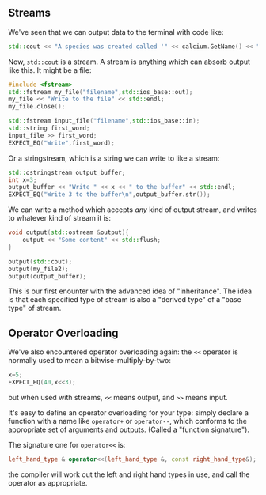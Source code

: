 Streams
-------

We've seen that we can output data to the terminal with code like:

``` cpp
std::cout << "A species was created called '" << calcium.GetName() << "'" << std::endl;
```

Now, `std::cout` is a stream. A stream is anything which can absorb output like this. It might be a file:

``` cpp
#include <fstream>
std::fstream my_file("filename",std::ios_base::out);
my_file << "Write to the file" << std::endl;
my_file.close();

std::fstream input_file("filename",std::ios_base::in);
std::string first_word;
input_file >> first_word;
EXPECT_EQ("Write",first_word);
```

Or a stringstream, which is a string we can write to like a stream:

``` cpp
std::ostringstream output_buffer;
int x=3;
output_buffer << "Write " << x << " to the buffer" << std::endl;
EXPECT_EQ("Write 3 to the buffer\n",output_buffer.str());
```

We can write a method which accepts *any* kind of output stream, and writes to whatever kind of stream it is:
``` cpp
void output(std::ostream &output){
	output << "Some content" << std::flush;
}

output(std::cout);
output(my_file2);
output(output_buffer);
```

This is our first enounter with the advanced idea of "inheritance". The idea is that each specified type of stream is also a
"derived type" of a "base type" of stream.

Operator Overloading
--------------------

We've also encountered operator overloading again: the `<<` operator is normally used to mean a bitwise-multiply-by-two:

``` cpp
x=5;
EXPECT_EQ(40,x<<3);
```

but when used with streams, `<<` means output, and `>>` means input.

It's easy to define an operator overloading for your type: simply declare a function with a name like `operator+` or `operator--`, which conforms to the appropriate set of arguments and outputs. (Called a "function signature").

The signature one for `operator<<` is:

``` cpp
left_hand_type & operator<<(left_hand_type &, const right_hand_type&);
```

the compiler will work out the left and right hand types in use, and call the operator as appropriate.

